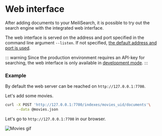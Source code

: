 # Web interface

After adding documents to your MeiliSearch, it is possible to try out the search engine with the integrated web interface.

The web interface is served on the address and port specified in the command line argument `--listen`. If not specified, [the default address and port is used](/guides/advanced_guides/installation.md#environment-variables-and-flags).

::: warning
Since the production environment requires an API-key for searching, the web interface is only available in [development mode](/guides/advanced_guides/installation.md#environments).
:::

### Example

By default the web server can be reached on `http://127.0.0.1:7700`.

Let's add some movies.

```bash
curl -X POST 'http://127.0.0.1:7700/indexes/movies_uid/documents'\
     --data @movies.json
```

Let's go to `http://127.0.0.1:7700` in our browser.

![Movies gif](/movies-web-demo.gif)
